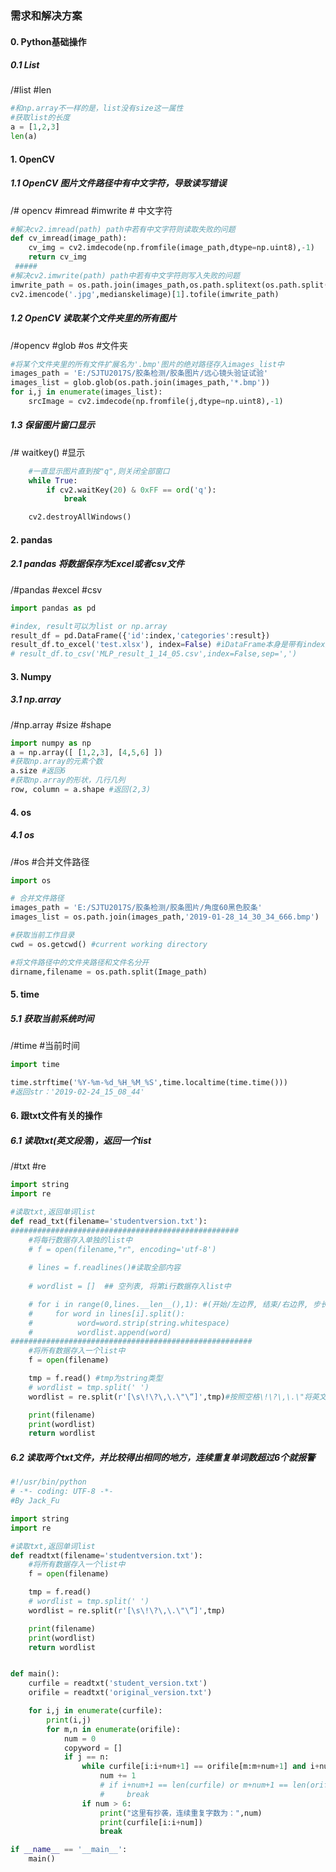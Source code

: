 ### 需求和解决方案

#### 0. Python基础操作
##### 0.1 List
/#list #len 
```python
#和np.array不一样的是，list没有size这一属性
#获取list的长度
a = [1,2,3]
len(a)
```

#### 1. OpenCV
##### 1.1 OpenCV 图片文件路径中有中文字符，导致读写错误
   /# opencv #imread  #imwrite # 中文字符 
```python
#解决cv2.imread(path) path中若有中文字符则读取失败的问题
def cv_imread(image_path):
    cv_img = cv2.imdecode(np.fromfile(image_path,dtype=np.uint8),-1)
    return cv_img
 #####
#解决cv2.imwrite(path) path中若有中文字符则写入失败的问题
imwrite_path = os.path.join(images_path,os.path.splitext(os.path.split(j)[-1])[0]+'medianskelimage'+'.jpg')
cv2.imencode('.jpg',medianskelimage)[1].tofile(imwrite_path)
```

##### 1.2   OpenCV 读取某个文件夹里的所有图片
  /#opencv #glob #os #文件夹
```python
#将某个文件夹里的所有文件扩展名为'.bmp'图片的绝对路径存入images_list中
images_path = 'E:/SJTU2017S/胶条检测/胶条图片/远心镜头验证试验'
images_list = glob.glob(os.path.join(images_path,'*.bmp'))
for i,j in enumerate(images_list):
    srcImage = cv2.imdecode(np.fromfile(j,dtype=np.uint8),-1)
```

##### 1.3 保留图片窗口显示
/# waitkey() #显示
```python
    #一直显示图片直到按"q",则关闭全部窗口
    while True:
        if cv2.waitKey(20) & 0xFF == ord('q'):
            break

    cv2.destroyAllWindows()
```

#### 2. pandas
##### 2.1  pandas 将数据保存为Excel或者csv文件
/#pandas #excel #csv
```python
import pandas as pd

#index, result可以为list or np.array
result_df = pd.DataFrame({'id':index,'categories':result}) 
result_df.to_excel('test.xlsx'), index=False) #iDataFrame本身是带有index这一列的,从0开始，写入Excel时默认index为True,即将这一行也写入Excel中，修改index=False，则不写入该列
# result_df.to_csv('MLP_result_1_14_05.csv',index=False,sep=',')
```
#### 3. Numpy
##### 3.1 np.array
/#np.array #size #shape 
```python
import numpy as np
a = np.array([ [1,2,3], [4,5,6] ])
#获取np.array的元素个数
a.size #返回6
#获取np.array的形状，几行几列
row, column = a.shape #返回(2,3)
```

#### 4.  os
##### 4.1  os
/#os #合并文件路径 
```python
import os

# 合并文件路径
images_path = 'E:/SJTU2017S/胶条检测/胶条图片/角度60黑色胶条'
images_list = os.path.join(images_path,'2019-01-28_14_30_34_666.bmp')

#获取当前工作目录
cwd = os.getcwd() #current working directory

#将文件路径中的文件夹路径和文件名分开
dirname,filename = os.path.split(Image_path)
```

#### 5. time

##### 5.1  获取当前系统时间

/#time #当前时间 
```python
import time

time.strftime('%Y-%m-%d_%H_%M_%S',time.localtime(time.time())) 
#返回str：'2019-02-24_15_08_44' 
```

  

####  6. 跟txt文件有关的操作

##### 6.1 读取txt(英文段落)，返回一个list

/#txt #re

```python
import string
import re

#读取txt,返回单词list
def read_txt(filename='studentversion.txt'):
###################################################
    #将每行数据存入单独的list中
    # f = open(filename,"r", encoding='utf-8')
     
    # lines = f.readlines()#读取全部内容
     
    # wordlist = []  ## 空列表, 将第i行数据存入list中

    # for i in range(0,lines.__len__(),1): #(开始/左边界, 结束/右边界, 步长) 
    #     for word in lines[i].split():
    #          word=word.strip(string.whitespace)
    #          wordlist.append(word)
######################################################
    #将所有数据存入一个list中
    f = open(filename)

    tmp = f.read() #tmp为string类型
    # wordlist = tmp.split(' ')
    wordlist = re.split(r'[\s\!\?\,\.\"\“]',tmp)#按照空格\!\?\,\.\"将英文段落分词

    print(filename)
    print(wordlist)
    return wordlist
```

##### 6.2  读取两个txt文件，并比较得出相同的地方，连续重复单词数超过6个就报警

```python
#!/usr/bin/python
# -*- coding: UTF-8 -*-
#By Jack_Fu

import string
import re

#读取txt,返回单词list
def readtxt(filename='studentversion.txt'):
    #将所有数据存入一个list中
    f = open(filename)

    tmp = f.read()
    # wordlist = tmp.split(' ')
    wordlist = re.split(r'[\s\!\?\,\.\"\“]',tmp)

    print(filename)
    print(wordlist)
    return wordlist


def main():
    curfile = readtxt('student_version.txt')
    orifile = readtxt('original_version.txt')

    for i,j in enumerate(curfile):
        print(i,j)
        for m,n in enumerate(orifile):
            num = 0
            copyword = []
            if j == n:
                while curfile[i:i+num+1] == orifile[m:m+num+1] and i+num+1 < len(curfile) and m+num+1 < len(orifile):
                    num += 1
                    # if i+num+1 == len(curfile) or m+num+1 == len(orifile):
                    #     break
                if num > 6:
                    print("这里有抄袭，连续重复字数为：",num)
                    print(curfile[i:i+num])
                    break

if __name__ == '__main__':
    main()
```



